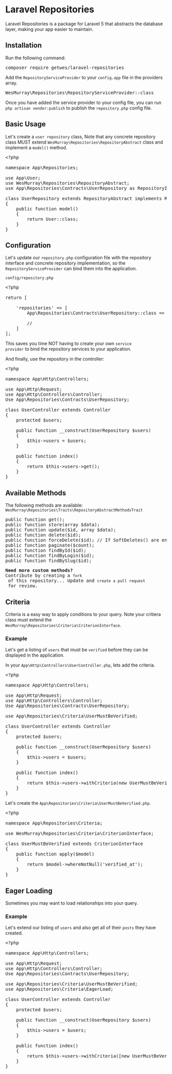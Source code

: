 # Laravel Repositories
Laravel Repositories is a package for Laravel 5 that abstracts the database layer, making your app easier to maintain.


## Installation
Run the following command:

<pre>
composer require getwes/laravel-repositories
</pre>

Add the <code>RepositoryServiceProvider</code> to your <code>config.app</code> file in the providers array.

<pre>
WesMurray\Repositories\RepositoryServiceProvider::class
</pre>

Once you have added the service provider to your config file, you can run <code>php artisan vendor:publish</code> to publish the <code>repository.php</code> config file.

## Basic Usage
Let's create a <code>user repository</code> class, Note that any concrete repository class MUST extend <code>WesMurray\Repositories\RepositoryAbstract</code> class and implement a <code>model()</code> method.

<pre>
&lt?php

namespace App\Repositories;

use App\User;
use WesMurray\Repositories\RepositoryAbstract;
use App\Repositories\Contracts\UserRepository as RepositoryInterface;

class UserRepository extends RepositoryAbstract implements RepositoryInterface
{
    public function model()
    {
        return User::class;
    }
}
</pre>

## Configuration

Let's update our <code>repository.php</code> configuration file with the repository interface and concrete repository implementation, so the <code>RepositoryServiceProvider</code> can bind them into the application.

<code>config/repository.php</code>
<pre>
&lt?php

return [

    'repositories' => [
        App\Repositories\Contracts\UserRepository::class => App\Repositories\UserRepository::class
        
        //
    ]
];
</pre>

This saves you time NOT having to create your own <code>service provider</code> to bind the repository services to your application.

And finally, use the repository in the controller:
<pre>
&lt?php

namespace App\Http\Controllers;

use App\Http\Request;
use App\Http\Controllers\Controller;
Use App\Repositories\Contracts\UserRepository;

class UserController extends Controller
{
    protected $users;
    
    public function __construct(UserRepository $users)
    {
        $this->users = $users;
    }
    
    public function index()
    {
        return $this->users->get();
    }
}
</pre>

## Available Methods
The following methods are available:
<br>
<code>WesMurray\Repositories\Traits\RepositoryAbstractMethodsTrait</code>

<pre>
public function get();
public function store(array $data);
public function update($id, array $data);
public function delete($id);
public function forceDelete($id); // If SoftDeletes() are enabled.
public function paginate($count);
public function findById($id);
public function findByLogin($id);
public function findBySlug($id);
</pre>

<pre>
<strong>Need more custom methods?</strong>
Contribute by creating a <code>fork</code> of this repository... Update and <code>create a pull request</code> for review.
</pre>

## Criteria
Criteria is a easy way to apply conditions to your query. Note your critiera class must extend the <code>WesMurray\Repositories\Criteria\CriterionInterface</code>.

### Example
Let's get a listing of `users` that must be `verified` before they can be displayed in the application.

In your <code>App\Http\Controllers\UserController.php</code>, lets add the criteria.

<pre>
&lt?php

namespace App\Http\Controllers;

use App\Http\Request;
use App\Http\Controllers\Controller;
Use App\Repositories\Contracts\UserRepository;

use App\Repositories\Criteria\UserMustBeVerified;

class UserController extends Controller
{
    protected $users;
    
    public function __construct(UserRepository $users)
    {
        $this->users = $users;
    }
    
    public function index()
    {
        return $this->users->withCriteria(new UserMustBeVerified())->get();
    }
}
</pre>

Let's create the <code>App\Repositories\Criteria\UserMustBeVerified.php</code>.

<pre>
&lt?php

namespace App\Repositories\Criteria;

use WesMurray\Repositories\Criteria\CriterionInterface;

class UserMustBeVerified extends CriterionInterface
{
    public function apply($model)
    {
        return $model->whereNotNull('verified_at');
    }
}
</pre>

## Eager Loading
Sometimes you may want to load relationships into your query.

### Example
Let's extend our listing of `users` and also get all of their `posts` they have created.

<pre>
&lt?php

namespace App\Http\Controllers;

use App\Http\Request;
use App\Http\Controllers\Controller;
Use App\Repositories\Contracts\UserRepository;

use App\Repositories\Criteria\UserMustBeVerified;
use App\Repositories\Criteria\EagerLoad;

class UserController extends Controller
{
    protected $users;
    
    public function __construct(UserRepository $users)
    {
        $this->users = $users;
    }
    
    public function index()
    {
        return $this->users->withCriteria([new UserMustBeVerified(), new EagerLoad('posts')])->get();
    }
}
</pre>
